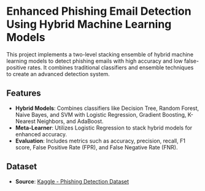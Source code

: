 # Enhanced Phishing Email Detection Using Hybrid Machine Learning Models

This project implements a two-level stacking ensemble of hybrid machine learning models to detect phishing emails with high accuracy and low false-positive rates. It combines traditional classifiers and ensemble techniques to create an advanced detection system.

## Features
- **Hybrid Models**: Combines classifiers like Decision Tree, Random Forest, Naive Bayes, and SVM with Logistic Regression, Gradient Boosting, K-Nearest Neighbors, and AdaBoost.
- **Meta-Learner**: Utilizes Logistic Regression to stack hybrid models for enhanced accuracy.
- **Evaluation**: Includes metrics such as accuracy, precision, recall, F1 score, False Positive Rate (FPR), and False Negative Rate (FNR).

## Dataset
- **Source**: [Kaggle - Phishing Detection Dataset](https://www.kaggle.com/datasets/shashwatwork/phishing-dataset-for-machine-learning)  



